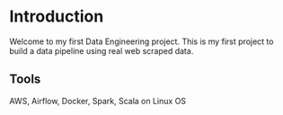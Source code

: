 # Introduction
Welcome to my first Data Engineering project. This is my first project to build a data pipeline using real web scraped data. 

## Tools
AWS, Airflow, Docker, Spark, Scala on Linux OS
